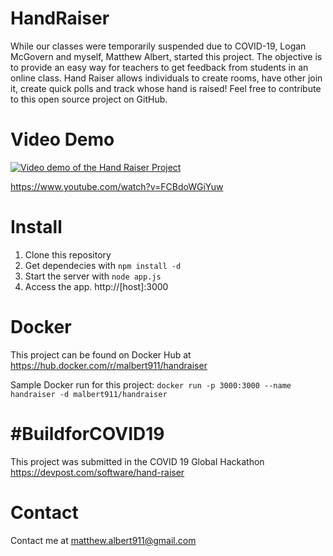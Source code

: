 # HandRaiser
While our classes were temporarily suspended due to COVID-19, Logan McGovern and myself, Matthew Albert, started this project. The objective is to provide an easy way for teachers to get feedback from students in an online class.
Hand Raiser allows individuals to create rooms, have other join it, create quick polls and track whose hand is raised!
Feel free to contribute to this open source project on GitHub.<br/>

# Video Demo
[![Video demo of the Hand Raiser Project](http://img.youtube.com/vi/FCBdoWGiYuw/0.jpg)](http://www.youtube.com/watch?v=FCBdoWGiYuw "Hand Raiser Demo - Track raised hands and create quick polls for online classes")

https://www.youtube.com/watch?v=FCBdoWGiYuw

# Install
1. Clone this repository
3. Get dependecies with `npm install -d`
4. Start the server with `node app.js`
5. Access the app. http://[host]:3000

# Docker
This project can be found on Docker Hub at https://hub.docker.com/r/malbert911/handraiser

Sample Docker run for this project: `docker run -p 3000:3000 --name handraiser -d malbert911/handraiser`

# #BuildforCOVID19
This project was submitted in the COVID 19 Global Hackathon https://devpost.com/software/hand-raiser

# Contact
Contact me at <a href="mailto:matthew.albert911@gmail.com">matthew.albert911@gmail.com</a>

